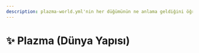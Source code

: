 ```yaml
---
description: plazma-world.yml'nin her düğümünün ne anlama geldiğini öğrenin.
---
```


# ✨ Plazma (Dünya Yapısı)
